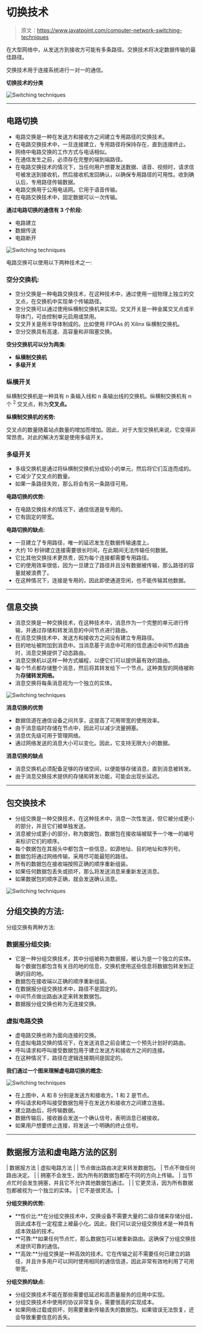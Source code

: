 # 切换技术

> 原文：<https://www.javatpoint.com/computer-network-switching-techniques>

在大型网络中，从发送方到接收方可能有多条路径。交换技术将决定数据传输的最佳路径。

交换技术用于连接系统进行一对一的通信。

**切换技术的分类**

![Switching techniques](img/4d676128bd6121787a20b7642f6c878d.png)

* * *

## 电路切换

*   电路交换是一种在发送方和接收方之间建立专用路径的交换技术。
*   在电路交换技术中，一旦连接建立，专用路径将保持存在，直到连接终止。
*   网络中电路交换的工作方式与电话相似。
*   在通信发生之前，必须存在完整的端到端路径。
*   在电路交换技术的情况下，当任何用户想要发送数据、语音、视频时，请求信号被发送到接收机，然后接收机发回确认，以确保专用路径的可用性。收到确认后，专用路径传输数据。
*   电路交换用于公用电话网。它用于语音传输。
*   在电路交换技术中，固定数据可以一次传输。

**通过电路切换的通信有 3 个阶段:**

*   电路建立
*   数据传送
*   电路断开

![Switching techniques](img/1d8cffa22218668afe0681bdaf3e5358.png)

电路交换可以使用以下两种技术之一:

### 空分交换机:

*   空分交换是一种电路交换技术，在这种技术中，通过使用一组物理上独立的交叉点，在交换机中实现单个传输路径。
*   空分交换可以通过使用纵横制交换机来实现。交叉开关是一种金属交叉点或半导体门，可由控制单元启用或禁用。
*   交叉开关是用半导体制成的。比如使用 FPGAs 的 Xilinx 纵横制交换机。
*   空分交换具有高速、高容量和非阻塞交换。

**空分交换机可以分为两类:**

*   **纵横制交换机**
*   **多级开关**

### 纵横开关

纵横制交换机是一种具有 n 条输入线和 n 条输出线的交换机。纵横制交换机有 n 个 <sup>2</sup> 交叉点，称为**交叉点。**

**纵横制交换机的劣势:**

交叉点的数量随着站点数量的增加而增加。因此，对于大型交换机来说，它变得非常昂贵。对此的解决方案是使用多级开关。

### 多级开关

*   多级交换机是通过将纵横制交换机分成较小的单元，然后将它们互连而成的。
*   它减少了交叉点的数量。
*   如果一条路径失败，那么将会有另一条路径可用。

**电路切换的优势:**

*   在电路交换技术的情况下，通信信道是专用的。
*   它有固定的带宽。

**电路切换的缺点:**

*   一旦建立了专用路径，唯一的延迟发生在数据传输速度上。
*   大约 10 秒钟建立连接需要很长时间，在此期间无法传输任何数据。
*   它比其他交换技术更昂贵，因为每个连接都需要专用路径。
*   它的使用效率很低，因为一旦建立了路径并且没有数据被传输，那么路径的容量就被浪费了。
*   在这种情况下，连接是专用的，因此即使通道空闲，也不能传输其他数据。

* * *

## 信息交换

*   消息交换是一种交换技术，在这种技术中，消息作为一个完整的单元进行传输，并通过存储和转发消息的中间节点进行路由。
*   在消息交换技术中，发送方和接收方之间没有建立专用路径。
*   目的地址被附加到消息中。当消息基于消息中可用的信息通过中间节点路由时，消息交换提供了动态路由。
*   消息交换机以这样一种方式编程，以便它们可以提供最有效的路由。
*   每个节点都存储整个消息，然后将其转发给下一个节点。这种类型的网络被称为**存储转发网络。**
*   消息交换将每条消息视为一个独立的实体。

![Switching techniques](img/2bbed1bd00500f98fd38975f8f36631f.png)

**消息切换的优势**

*   数据信道在通信设备之间共享，这提高了可用带宽的使用效率。
*   由于消息临时存储在节点中，因此可以减少流量拥塞。
*   消息优先级可用于管理网络。
*   通过网络发送的消息大小可以变化。因此，它支持无限大小的数据。

**消息切换的缺点**

*   消息交换机必须配备足够的存储空间，以便能够存储消息，直到消息被转发。
*   由于消息交换技术提供的存储和转发功能，可能会出现长延迟。

* * *

## 包交换技术

*   分组交换是一种交换技术，在这种技术中，消息一次性发送，但它被分成更小的部分，并且它们被单独发送。
*   消息被分成更小的部分，称为数据包，数据包在接收端被赋予一个唯一的编号来标识它们的顺序。
*   每个数据包在其报头中都包含一些信息，如源地址、目的地址和序列号。
*   数据包将通过网络传输，采用尽可能最短的路径。
*   所有的数据包在接收端按照正确的顺序重新组装。
*   如果任何数据包丢失或损坏，那么将发送消息来重新发送消息。
*   如果数据包的顺序正确，就会发送确认消息。

![Switching techniques](img/4a6abf5eeaa66865b2a6c8d884dfb4ee.png)

## 分组交换的方法:

分组交换有两种方法:

### 数据报分组交换:

*   它是一种分组交换技术，其中分组被称为数据报，被认为是一个独立的实体。每个数据包都包含有关目的地的信息，交换机使用这些信息将数据包转发到正确的目的地。
*   数据包在接收端以正确的顺序重新组装。
*   在数据报分组交换技术中，路径不是固定的。
*   中间节点做出路由决定来转发数据包。
*   数据报分组交换也称为无连接交换。

### 虚拟电路交换

*   虚电路交换也称为面向连接的交换。
*   在虚拟电路交换的情况下，在发送消息之前会建立一个预先计划好的路由。
*   呼叫请求和呼叫接受数据包用于建立发送方和接收方之间的连接。
*   在这种情况下，路径在逻辑连接期间是固定的。

**我们通过一个图来理解虚电路切换的概念:**

![Switching techniques](img/289c3aec414ce70bb56f0446861b87ed.png)

*   在上图中，A 和 B 分别是发送方和接收方。1 和 2 是节点。
*   呼叫请求和呼叫接受数据包用于在发送方和接收方之间建立连接。
*   建立路由后，将传输数据。
*   数据传输后，接收器会发送一个确认信号，表明消息已被接收。
*   如果用户想要终止连接，将发送一个明确的终止信号。

* * *

## 数据报方法和虚电路方法的区别

| 数据报方法 | 虚拟电路方法 |
| 节点做出路由决定来转发数据包。 | 节点不做任何路由决定。 |
| 拥塞不会发生，因为所有的数据包都在不同的方向上传输。 | 当节点忙时会发生拥塞，并且它不允许其他数据包通过。 |
| 它更灵活，因为所有数据包都被视为一个独立的实体。 | 它不是很灵活。 |

**分组交换的优势:**

*   **性价比:**在分组交换技术中，交换设备不需要大量的二级存储来存储分组，因此成本在一定程度上被最小化。因此，我们可以说分组交换技术是一种具有成本效益的技术。
*   **可靠:**如果任何节点忙，那么数据包可以被重新路由。这确保了分组交换技术提供可靠的通信。
*   **高效:**分组交换是一种高效的技术。它在传输之前不需要任何已建立的路径，并且许多用户可以同时使用相同的通信信道，因此非常有效地利用了可用带宽。

**分组交换的缺点:**

*   分组交换技术不能在那些需要低延迟和高质量服务的应用中实现。
*   分组交换技术中使用的协议非常复杂，需要很高的实现成本。
*   如果网络过载或损坏，则需要重新传输丢失的数据包。如果错误无法恢复，还会导致重要信息的丢失。

* * *